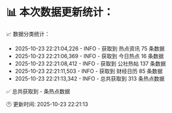 📊 本次数据更新统计：
==========================

📈 数据分类统计：
- 2025-10-23 22:21:04,226 - INFO - 获取到 热点资讯 75 条数据
- 2025-10-23 22:21:06,369 - INFO - 获取到 今日热点 16 条数据
- 2025-10-23 22:21:08,412 - INFO - 获取到 公社热帖 137 条数据
- 2025-10-23 22:21:11,503 - INFO - 获取到 财经日历 85 条数据
- 2025-10-23 22:21:13,342 - INFO - 总共获取到 313 条热点数据

✅ 总共获取到 - 条热点数据

🕐 更新时间: 2025-10-23 22:21:13
